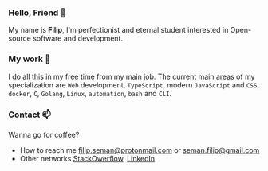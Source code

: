 ### Hello, Friend 👋

My name is **Filip**, I'm perfectionist and eternal student interested in
Open-source software and development.

### My work 🧗

I do all this in my free time from my main job. The current main areas of my
specialization are `Web` development, `TypeScript`, modern `JavaScript`
and `CSS`, `docker`, `C`, `Golang`, `Linux`, `automation`, `bash` and `CLI`.

### Contact 📫

Wanna go for coffee?

- How to reach me <filip.seman@protonmail.com> or <seman.filip@gmail.com>
- Other networks [StackOwerflow], [LinkedIn]

[StackOwerflow]: https://stackoverflow.com/users/4396730
[LinkedIn]: https://www.linkedin.com/in/filipseman
